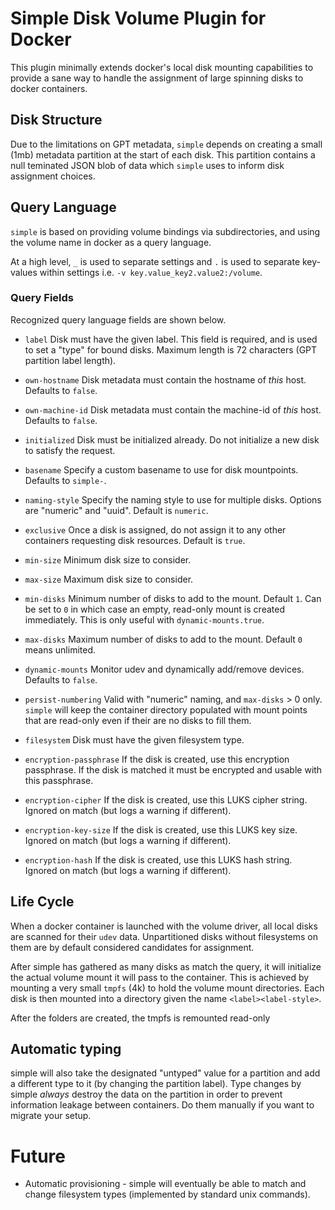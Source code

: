 # Simple Disk Volume Plugin for Docker

This plugin minimally extends docker's local disk mounting capabilities to
provide a sane way to handle the assignment of large spinning disks to docker
containers.

## Disk Structure
Due to the limitations on GPT metadata, `simple` depends on creating a small
(1mb) metadata partition at the start of each disk. This partition contains
a null teminated JSON blob of data which `simple` uses to inform disk assignment
choices.

## Query Language
`simple` is based on providing volume bindings via subdirectories, and using
the volume name in docker as a query language.

At a high level, `_` is used to separate settings and `.` is used to separate
key-values within settings i.e. `-v key.value_key2.value2:/volume`.

### Query Fields
Recognized query language fields are shown below.

* `label`
  Disk must have the given label. This field is required, and is used to 
  set a "type" for bound disks. Maximum length is 72 characters (GPT
  partition label length).

* `own-hostname`
  Disk metadata must contain the hostname of *this* host. Defaults to `false`.
  
* `own-machine-id`
  Disk metadata must contain the machine-id of *this* host. Defaults to `false`.
  
* `initialized`
  Disk must be initialized already. Do not initialize a new disk to satisfy the
  request.

* `basename`
  Specify a custom basename to use for disk mountpoints. Defaults to `simple-`.

* `naming-style`
  Specify the naming style to use for multiple disks. Options are "numeric"
  and "uuid". Default is `numeric`.

* `exclusive`
  Once a disk is assigned, do not assign it to any other containers requesting
  disk resources. Default is `true`.

* `min-size`
  Minimum disk size to consider.

* `max-size`
  Maximum disk size to consider.

* `min-disks`
  Minimum number of disks to add to the mount. Default `1`. Can be set to `0`
  in which case an empty, read-only mount is created immediately. This is only
  useful with `dynamic-mounts.true`.

* `max-disks`
  Maximum number of disks to add to the mount. Default `0` means unlimited.

* `dynamic-mounts`
  Monitor udev and dynamically add/remove devices. Defaults to `false`.

* `persist-numbering`
  Valid with "numeric" naming, and `max-disks` > 0 only. `simple` will keep
  the container directory populated with mount points that are read-only even
  if their are no disks to fill them.

* `filesystem`
  Disk must have the given filesystem type.
  
* `encryption-passphrase`
  If the disk is created, use this encryption passphrase. If the disk is matched
  it must be encrypted and usable with this passphrase.
  
* `encryption-cipher`
  If the disk is created, use this LUKS cipher string. Ignored on match (but
  logs a warning if different).

* `encryption-key-size`
  If the disk is created, use this LUKS key size. Ignored on match (but
  logs a warning if different).
  
* `encryption-hash`
  If the disk is created, use this LUKS hash string. Ignored on match (but
  logs a warning if different).

## Life Cycle
When a docker container is launched with the volume driver, all local disks
are scanned for their `udev` data. Unpartitioned disks without filesystems on
them are by default considered candidates for assignment.

After simple has gathered as many disks as match the query, it will initialize
the actual volume mount it will pass to the container. This is achieved by
mounting a very small `tmpfs` (4k) to hold the volume mount directories. Each
disk is then mounted into a directory given the name `<label><label-style>`.

After the folders are created, the tmpfs is remounted read-only

## Automatic typing
simple will also take the designated "untyped" value for a partition
and add a different type to it (by changing the partition label). Type
changes by simple *always* destroy the data on the partition in order
to prevent information leakage between containers. Do them manually if
you want to migrate your setup.

# Future
* Automatic provisioning - simple will eventually be able to match and
  change filesystem types (implemented by standard unix commands).
 
